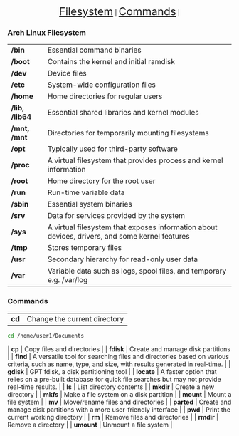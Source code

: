 <p align="center">
    <a href="#arch-linux-filesystem" style="font-size: 24px;">Filesystem</a> |
    <a href="#common-commands" style="font-size: 24px;">Commands</a> |
</p>

### Arch Linux Filesystem
|     |     |
| --- | --- |
| **/bin** | Essential command binaries |
| **/boot** | Contains the kernel and initial ramdisk |
| **/dev** | Device files |
| **/etc** | System-wide configuration files |
| **/home** | Home directories for regular users |
| **/lib, /lib64** | Essential shared libraries and kernel modules |
| **/mnt, /mnt** | Directories for temporarily mounting filesystems |
| **/opt** | Typically used for third-party software |
| **/proc** | A virtual filesystem that provides process and kernel information |
| **/root** | Home directory for the root user |
| **/run** | Run-time variable data |
| **/sbin** | Essential system binaries |
| **/srv** | Data for services provided by the system |
| **/sys** | A virtual filesystem that exposes information about devices, drivers, and some kernel features |
| **/tmp** | Stores temporary files |
| **/usr** | Secondary hierarchy for read-only user data |
| **/var** | Variable data such as logs, spool files, and temporary e.g. /var/log |

### Commands

|     |     |
| --- | --- |
| **cd** | Change the current directory |
```bash
cd /home/user1/Documents
```
| **cp** | Copy files and directories |
| **fdisk** | Create and manage disk partitions |
| **find** | A versatile tool for searching files and directories based on various criteria, such as name, type, and size, with results generated in real-time. |
| **gdisk** | GPT fdisk, a disk partitioning tool |
| **locate** | A faster option that relies on a pre-built database for quick file searches but may not provide real-time results. |
| **ls** | List directory contents |
| **mkdir** | Create a new directory |
| **mkfs** | Make a file system on a disk partition |
| **mount** | Mount a file system |
| **mv** | Move/rename files and directories |
| **parted** | Create and manage disk partitions with a more user-friendly interface |
| **pwd** | Print the current working directory |
| **rm** | Remove files and directories |
| **rmdir** | Remove a directory |
| **umount** | Unmount a file system |
